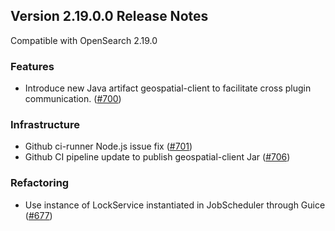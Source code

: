 ## Version 2.19.0.0 Release Notes

Compatible with OpenSearch 2.19.0

### Features
* Introduce new Java artifact geospatial-client to facilitate cross plugin communication. ([#700](https://github.com/opensearch-project/geospatial/pull/700))

### Infrastructure
* Github ci-runner Node.js issue fix ([#701](https://github.com/opensearch-project/geospatial/pull/701))
* Github CI pipeline update to publish geospatial-client Jar ([#706](https://github.com/opensearch-project/geospatial/pull/706))

### Refactoring
* Use instance of LockService instantiated in JobScheduler through Guice ([#677](https://github.com/opensearch-project/geospatial/pull/677))